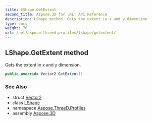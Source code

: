 ```yaml
---
title: LShape.GetExtent
second_title: Aspose.3D for .NET API Reference
description: LShape method. Gets the extent in x and y dimension
type: docs
weight: 70
url: /net/aspose.threed.profiles/lshape/getextent/
---
```

## LShape.GetExtent method

Gets the extent in x and y dimension.

```csharp
public override Vector2 GetExtent()
```

### See Also

* struct [Vector2](../../../aspose.threed.utilities/vector2/)
* class [LShape](../)
* namespace [Aspose.ThreeD.Profiles](../../lshape/)
* assembly [Aspose.3D](../../../)


